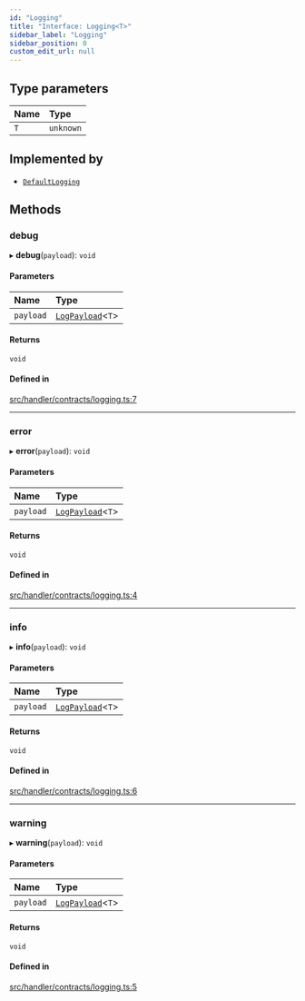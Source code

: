 ```yaml
---
id: "Logging"
title: "Interface: Logging<T>"
sidebar_label: "Logging"
sidebar_position: 0
custom_edit_url: null
---
```


## Type parameters

| Name | Type |
| :------ | :------ |
| `T` | `unknown` |

## Implemented by

- [`DefaultLogging`](../classes/DefaultLogging.md)

## Methods

### debug

▸ **debug**(`payload`): `void`

#### Parameters

| Name | Type |
| :------ | :------ |
| `payload` | [`LogPayload`](../modules.md#logpayload)<`T`\> |

#### Returns

`void`

#### Defined in

[src/handler/contracts/logging.ts:7](https://github.com/sern-handler/handler/blob/b641472/src/handler/contracts/logging.ts#L7)

___

### error

▸ **error**(`payload`): `void`

#### Parameters

| Name | Type |
| :------ | :------ |
| `payload` | [`LogPayload`](../modules.md#logpayload)<`T`\> |

#### Returns

`void`

#### Defined in

[src/handler/contracts/logging.ts:4](https://github.com/sern-handler/handler/blob/b641472/src/handler/contracts/logging.ts#L4)

___

### info

▸ **info**(`payload`): `void`

#### Parameters

| Name | Type |
| :------ | :------ |
| `payload` | [`LogPayload`](../modules.md#logpayload)<`T`\> |

#### Returns

`void`

#### Defined in

[src/handler/contracts/logging.ts:6](https://github.com/sern-handler/handler/blob/b641472/src/handler/contracts/logging.ts#L6)

___

### warning

▸ **warning**(`payload`): `void`

#### Parameters

| Name | Type |
| :------ | :------ |
| `payload` | [`LogPayload`](../modules.md#logpayload)<`T`\> |

#### Returns

`void`

#### Defined in

[src/handler/contracts/logging.ts:5](https://github.com/sern-handler/handler/blob/b641472/src/handler/contracts/logging.ts#L5)
